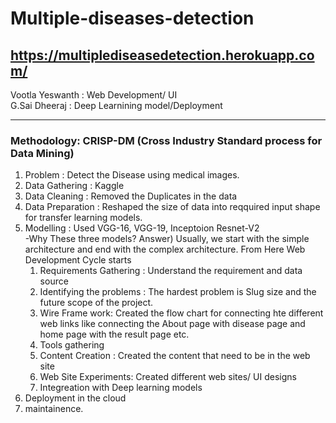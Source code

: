 # Multiple-diseases-detection
https://multiplediseasedetection.herokuapp.com/                                                                                                                                                                                
----------------------------------------------------------------------------------------------------------------------------------------------------------------------                                                                                                                                                                                  
Vootla Yeswanth : Web Development/ UI                                                                                                                                                                                      
G.Sai Dheeraj : Deep Learnining model/Deployment                                                                                                                                                                                                                                                                                                                       
------------------------------------------------------------------------------------------------------------------------------------------------------------------------ ---                                                                                                                                                                                           
### Methodology: CRISP-DM  (Cross Industry Standard process for Data Mining)
  1) Problem : Detect the Disease using medical images.
  2) Data Gathering : Kaggle 
  3) Data Cleaning : Removed the Duplicates in the data
  4) Data Preparation : Reshaped the size of data into reqquired input shape for transfer learning models.
  5) Modelling : Used VGG-16, VGG-19, Inceptoion Resnet-V2                                                                                                                                                                                         
     -Why These three models?
     Answer) Usually, we start with the simple architecture and end with the complex architecture.
                                                                                                                                                                                        From Here Web Development Cycle starts 
     1) Requirements Gathering : Understand the requirement and data source
     2) Identifying the problems : The hardest problem is Slug size and the future scope of the project.  
     3) Wire Frame work: Created the flow chart for connecting hte different web links like connecting the About page with disease page and home page with the result page etc.
     4) Tools gathering
     5) Content Creation : Created the content that need to be in the web site
     6) Web Site Experiments: Created different web sites/ UI designs
     7) Integreation with Deep learning models                                                                                                                                       
   6) Deployment in the cloud
   7) maintainence.
